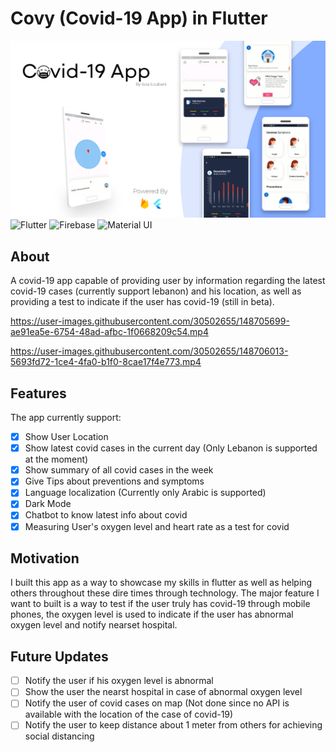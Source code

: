 # Covy (Covid-19 App) in Flutter

![App Poster](images/poster.png)
![Flutter](https://img.shields.io/badge/Flutter-02569B?style=for-the-badge&logo=flutter&logoColor=white)
![Firebase](https://img.shields.io/badge/firebase-ffca28?style=for-the-badge&logo=firebase&logoColor=black)
![Material UI](https://img.shields.io/badge/Material%20UI-007FFF?style=for-the-badge&logo=mui&logoColor=white)

## About

A covid-19 app capable of providing user by information regarding the latest covid-19 cases (currently support lebanon) and his location, as well as providing a test to indicate if the user has covid-19 (still in beta).


https://user-images.githubusercontent.com/30502655/148705699-ae91ea5e-6754-48ad-afbc-1f0668209c54.mp4


https://user-images.githubusercontent.com/30502655/148706013-5693fd72-1ce4-4fa0-b1f0-8cae17f4e773.mp4



## Features

The app currently support:

- [x] Show User Location
- [x] Show latest covid cases in the current day (Only Lebanon is supported at the moment)
- [x] Show summary of all covid cases in the week
- [x] Give Tips about preventions and symptoms
- [x] Language localization (Currently only Arabic is supported)
- [x] Dark Mode
- [x] Chatbot to know latest info about covid
- [x] Measuring User's oxygen level and heart rate as a test for covid

## Motivation

I built this app as a way to showcase my skills in flutter as well as helping others throughout these dire times through technology. The major feature I want to built is a way to test if the user truly has covid-19 through mobile phones, the oxygen level is used to indicate if the user has abnormal oxygen level and notify nearset hospital.

## Future Updates

- [ ] Notify the user if his oxygen level is abnormal
- [ ] Show the user the nearst hospital in case of abnormal oxygen level
- [ ] Notify the user of covid cases on map (Not done since no API is available with the location of the case of covid-19)
- [ ] Notify the user to keep distance about 1 meter from others for achieving social distancing
